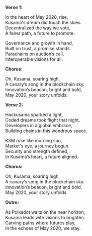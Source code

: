 **Verse 1:**

In the heart of May 2020, rise,\
Kusama's dream did touch the skies.\
Decentralized the way we vote,\
A fairer path, a future to promote.

Governance and growth in hand,\
Built on trust, a promise stands.\
Parachains on auction’s call,\
Interoperable visions for all.

**Chorus:**

Oh, Kusama, soaring high,\
A canary’s song in the blockchain sky.\
Innovation’s beacon, bright and bold,\
May 2020, your story unfolds.

**Verse 2:**

Hackusama sparked a light,\
Coded dreams took flight that night.\
Developers in a global embrace,\
Building chains in this wondrous space.

KSM rose like morning sun,\
Market's eye, a journey begun.\
Security and strength defined,\
In Kusama’s heart, a future aligned.

**Chorus:**

Oh, Kusama, soaring high,\
A canary’s song in the blockchain sky.\
Innovation’s beacon, bright and bold,\
May 2020, your story unfolds.

**Outro:**

As Polkadot waits on the near horizon,\
Kusama leads with visions to brighten.\
Carving paths where futures play,\
In the echoes of May 2020, we stay.
